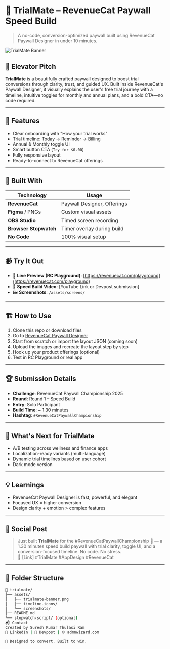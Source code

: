 # 🧩 TrialMate – RevenueCat Paywall Speed Build

> A no-code, conversion-optimized paywall built using RevenueCat Paywall Designer in under 10 minutes.

![TrialMate Banner](./assets/trialmate-banner.png)

## 🚀 Elevator Pitch
**TrialMate** is a beautifully crafted paywall designed to boost trial conversions through clarity, trust, and guided UX. Built inside RevenueCat's Paywall Designer, it visually explains the user's free trial journey with a timeline, intuitive toggles for monthly and annual plans, and a bold CTA—no code required.

---

## 🎨 Features
- Clear onboarding with "How your trial works"
- Trial timeline: Today → Reminder → Billing
- Annual & Monthly toggle UI
- Smart button CTA (`Try for $0.00`)
- Fully responsive layout
- Ready-to-connect to RevenueCat offerings

---

## 🧰 Built With

| Technology        | Usage                         |
|-------------------|-------------------------------|
| **RevenueCat**     | Paywall Designer, Offerings    |
| **Figma** / PNGs   | Custom visual assets           |
| **OBS Studio**     | Timed screen recording         |
| **Browser Stopwatch** | Timer overlay during build |
| **No Code**        | 100% visual setup              |

---

## 📹 Try It Out

- 🔗 **Live Preview (RC Playground)**: [https://revenuecat.com/playground](https://revenuecat.com/playground)
- 📼 **Speed Build Video**: [YouTube Link or Devpost submission]
- 🖼️ **Screenshots**: `/assets/screens/`

---

## 🏗️ How to Use

1. Clone this repo or download files
2. Go to [RevenueCat Paywall Designer](https://app.revenuecat.com/paywalls)
3. Start from scratch or import the layout JSON (coming soon)
4. Upload the images and recreate the layout step by step
5. Hook up your product offerings (optional)
6. Test in RC Playground or real app

---

## 🏆 Submission Details

- **Challenge**: RevenueCat Paywall Championship 2025
- **Round**: Round 1 – Speed Build
- **Entry**: Solo Participant
- **Build Time**: ~ 1.30 minutes 
- **Hashtag**: `#RevenueCatPaywallChampionship`

---

## 📍 What's Next for TrialMate

- A/B testing across wellness and finance apps
- Localization-ready variants (multi-language)
- Dynamic trial timelines based on user cohort
- Dark mode version

---

## 💡 Learnings

- RevenueCat Paywall Designer is fast, powerful, and elegant
- Focused UX = higher conversion
- Design clarity + emotion > complex features

---

## 📣 Social Post

> Just built **TrialMate** for the #RevenueCatPaywallChampionship 🏁 — a 1.30 minutes speed build paywall with trial clarity, toggle UI, and a conversion-focused timeline. No code. No stress.  
> 🔗 [Link] #TrialMate #AppDesign #RevenueCat

---

## 📁 Folder Structure

```bash
📁 trialmate/
├── assets/
│   ├── trialmate-banner.png
│   ├── timeline-icons/
│   └── screenshots/
├── README.md
└── stopwatch-script/ (optional)
📬 Contact
Created by Suresh Kumar Thulasi Ram
🔗 LinkedIn | 🔗 Devpost | 🌐 admnwizard.com

🧠 Designed to convert. Built to win.
